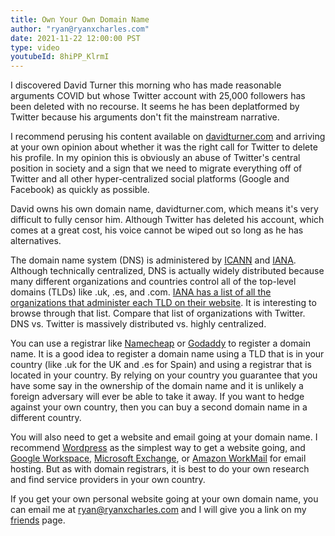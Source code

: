 ```yaml
---
title: Own Your Own Domain Name
author: "ryan@ryanxcharles.com"
date: 2021-11-22 12:00:00 PST
type: video
youtubeId: 8hiPP_KlrmI
---
```


I discovered David Turner this morning who has made reasonable arguments COVID but whose Twitter account with 25,000 followers has been deleted with no recourse. It seems he has been deplatformed by Twitter because his arguments don't fit the mainstream narrative.

I recommend perusing his content available on [davidturner.com](http://www.davidturner.com) and arriving at your own opinion about whether it was the right call for Twitter to delete his profile. In my opinion this is obviously an abuse of Twitter's central position in society and a sign that we need to migrate everything off of Twitter and all other hyper-centralized social platforms (Google and Facebook) as quickly as possible.

David owns his own domain name, davidturner.com, which means it's very difficult to fully censor him. Although Twitter has deleted his account, which comes at a great cost, his voice cannot be wiped out so long as he has alternatives.

The domain name system (DNS) is administered by [ICANN](https://www.icann.org) and [IANA](https://www.iana.org). Although technically centralized, DNS is actually widely distributed because many different organizations and countries control all of the top-level domains (TLDs) like .uk, .es, and .com. [IANA has a list of all the organizations that administer each TLD on their website](https://www.iana.org/domains/root/db). It is interesting to browse through that list. Compare that list of organizations with Twitter. DNS vs. Twitter is massively distributed vs. highly centralized.

You can use a registrar like [Namecheap](https://www.namecheap.com) or [Godaddy](https://www.godaddy.com) to register a domain name. It is a good idea to register a domain name using a TLD that is in your country (like .uk for the UK and .es for Spain) and using a registrar that is located in your country. By relying on your country you guarantee that you have some say in the ownership of the domain name and it is unlikely a foreign adversary will ever be able to take it away. If you want to hedge against your own country, then you can buy a second domain name in a different country.

You will also need to get a website and email going at your domain name. I recommend [Wordpress](https://www.wordpress.com) as the simplest way to get a website going, and [Google Workspace](https://workspace.google.com), [Microsoft Exchange](https://www.microsoft.com/en-us/microsoft-365/business/compare-all-microsoft-365-business-products-b), or [Amazon WorkMail](https://aws.amazon.com/workmail/) for email hosting. But as with domain registrars, it is best to do your own research and find service providers in your own country.

If you get your own personal website going at your own domain name, you can email me at ryan@ryanxcharles.com and I will give you a link on my [friends](https://www.ryanxcharles.com/friends) page.